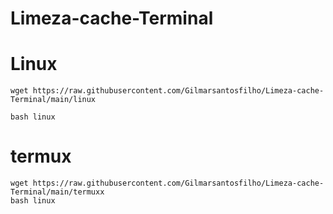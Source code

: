 # Limeza-cache-Terminal

# Linux 

```
wget https://raw.githubusercontent.com/Gilmarsantosfilho/Limeza-cache-Terminal/main/linux

bash linux
```


# termux 


```
wget https://raw.githubusercontent.com/Gilmarsantosfilho/Limeza-cache-Terminal/main/termuxx
bash linux
```
